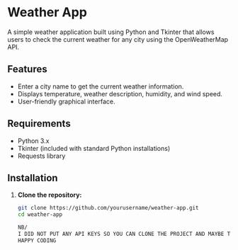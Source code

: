 # Weather App

A simple weather application built using Python and Tkinter that allows users to check the current weather for any city using the OpenWeatherMap API.

## Features

- Enter a city name to get the current weather information.
- Displays temperature, weather description, humidity, and wind speed.
- User-friendly graphical interface.

## Requirements

- Python 3.x
- Tkinter (included with standard Python installations)
- Requests library

## Installation

1. **Clone the repository:**

   ```bash
   git clone https://github.com/yourusername/weather-app.git
   cd weather-app

   NB/
   I DID NOT PUT ANY API KEYS SO YOU CAN CLONE THE PROJECT AND MAYBE TRY IT WITH YOUR KEY
   HAPPY CODING
